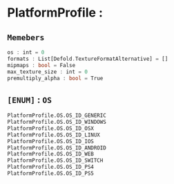 
# PlatformProfile : 
## ```Memebers```    
```rust
os : int = 0  
formats : List[Defold.TextureFormatAlternative] = []  
mipmaps : bool = False  
max_texture_size : int = 0  
premultiply_alpha : bool = True  
```

## ``[ENUM]`` : `OS`    
```python
PlatformProfile.OS.OS_ID_GENERIC
PlatformProfile.OS.OS_ID_WINDOWS
PlatformProfile.OS.OS_ID_OSX
PlatformProfile.OS.OS_ID_LINUX
PlatformProfile.OS.OS_ID_IOS
PlatformProfile.OS.OS_ID_ANDROID
PlatformProfile.OS.OS_ID_WEB
PlatformProfile.OS.OS_ID_SWITCH
PlatformProfile.OS.OS_ID_PS4
PlatformProfile.OS.OS_ID_PS5
```

